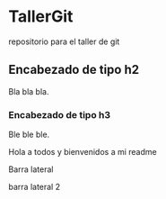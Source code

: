 # TallerGit
repositorio para el taller de git

## Encabezado de tipo h2

Bla bla bla.

### Encabezado de tipo h3

Ble ble ble.

Hola a todos y bienvenidos a mi readme

Barra lateral 

barra lateral 2
